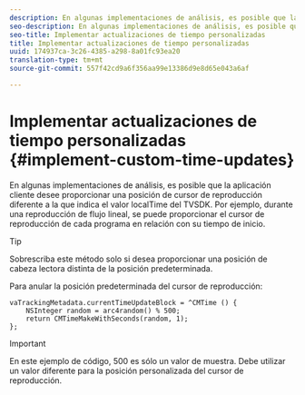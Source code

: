 ```yaml
---
description: En algunas implementaciones de análisis, es posible que la aplicación cliente desee proporcionar una posición de cursor de reproducción diferente a la que indica el valor localTime del TVSDK. Por ejemplo, durante una reproducción de flujo lineal, se puede proporcionar el cursor de reproducción de cada programa en relación con su tiempo de inicio.
seo-description: En algunas implementaciones de análisis, es posible que la aplicación cliente desee proporcionar una posición de cursor de reproducción diferente a la que indica el valor localTime del TVSDK. Por ejemplo, durante una reproducción de flujo lineal, se puede proporcionar el cursor de reproducción de cada programa en relación con su tiempo de inicio.
seo-title: Implementar actualizaciones de tiempo personalizadas
title: Implementar actualizaciones de tiempo personalizadas
uuid: 174937ca-3c26-4385-a298-8a01fc93ea20
translation-type: tm+mt
source-git-commit: 557f42cd9a6f356aa99e13386d9e8d65e043a6af

---
```



# Implementar actualizaciones de tiempo personalizadas {#implement-custom-time-updates}

En algunas implementaciones de análisis, es posible que la aplicación cliente desee proporcionar una posición de cursor de reproducción diferente a la que indica el valor localTime del TVSDK. Por ejemplo, durante una reproducción de flujo lineal, se puede proporcionar el cursor de reproducción de cada programa en relación con su tiempo de inicio.

>[!TIP]
>
>Sobrescriba este método solo si desea proporcionar una posición de cabeza lectora distinta de la posición predeterminada.

Para anular la posición predeterminada del cursor de reproducción:

```
vaTrackingMetadata.currentTimeUpdateBlock = ^CMTime () { 
    NSInteger random = arc4random() % 500;  
    return CMTimeMakeWithSeconds(random, 1); 
};
```

>[!IMPORTANT]
>
>En este ejemplo de código, 500 es sólo un valor de muestra. Debe utilizar un valor diferente para la posición personalizada del cursor de reproducción.